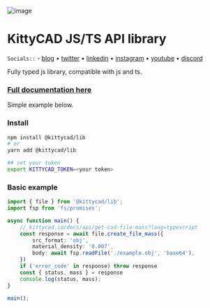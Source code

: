 ![image](https://user-images.githubusercontent.com/19377312/165883233-3bdbc9fb-ddf9-4173-8cf2-d1b70ab7127d.png)

# KittyCAD JS/TS API library

`Socials::` - [blog](https://kittycad.io/blog) • [twitter](http://twitter.com/kittycadinc) • [linkedin](https://linkedin.com/company/kittycad) • [instagram](http://instagram.com/kittycadinc) • [youtube](https://www.youtube.com/channel/UCe_nbF3CBjbQRZoH_4xuNJA) • [discord](https://discord.com/invite/Bee65eqawJ) 

Fully typed js library, compatible with js and ts.

### [Full documentation here](https://kittycad.io/docs/api/authentication?lang=typescript)

Simple example below.

### Install

```bash
npm install @kittycad/lib
# or
yarn add @kittycad/lib

## set your token
export KITTYCAD_TOKEN=<your token>
```

### Basic example
```typescript
import { file } from '@kittycad/lib';
import fsp from 'fs/promises';

async function main() {
    // kittycad.io/docs/api/get-cad-file-mass?lang=typescript
    const response = await file.create_file_mass({
        src_format: 'obj',
        material_density: '0.007',
        body: await fsp.readFile('./example.obj', 'base64'),
    })
    if ('error_code' in response) throw response
    const { status, mass } = response
    console.log(status, mass);
}

main();
```

